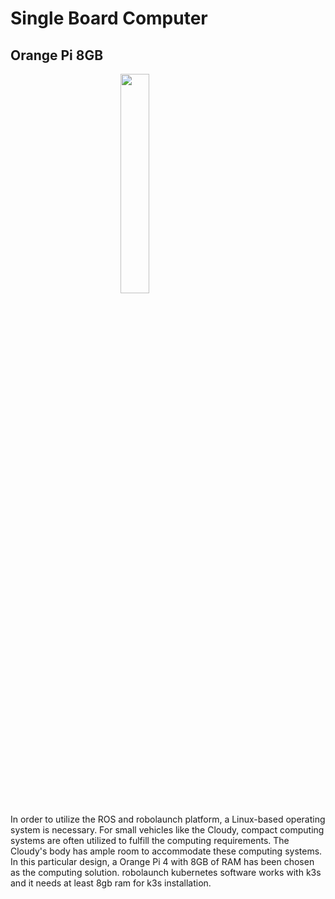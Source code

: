 # Single Board Computer
## Orange Pi 8GB

<img style="width:30%; margin-left:auto; margin-right:auto; display:block" src="https://st2.myideasoft.com/idea/ep/48/myassets/products/146/pi-5.png?revision=1673517063"/>

In order to utilize the ROS and robolaunch platform, a Linux-based operating system is necessary. For small vehicles like the Cloudy, compact computing systems are often utilized to fulfill the computing requirements. The Cloudy's body has ample room to accommodate these computing systems. In this particular design, a Orange Pi 4 with 8GB of RAM has been chosen as the computing solution. robolaunch kubernetes software works with k3s and it needs at least 8gb ram for k3s installation.
